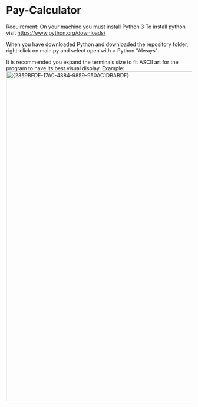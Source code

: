 # Pay-Calculator

Requirement:
On your machine you must install Python 3
To install python visit https://www.python.org/downloads/

When you have downloaded Python and downloaded the repository folder, right-click on main.py and select open with > Python "Always".

It is recommended you expand the terminals size to fit ASCII art for the program to have its best visual display.
Example:
<img width="1185" height="894" alt="{2359BFDE-17A0-4884-9859-950AC1DBABDF}" src="https://github.com/user-attachments/assets/26984407-a4f7-40c0-95c9-6580562df03d" />

